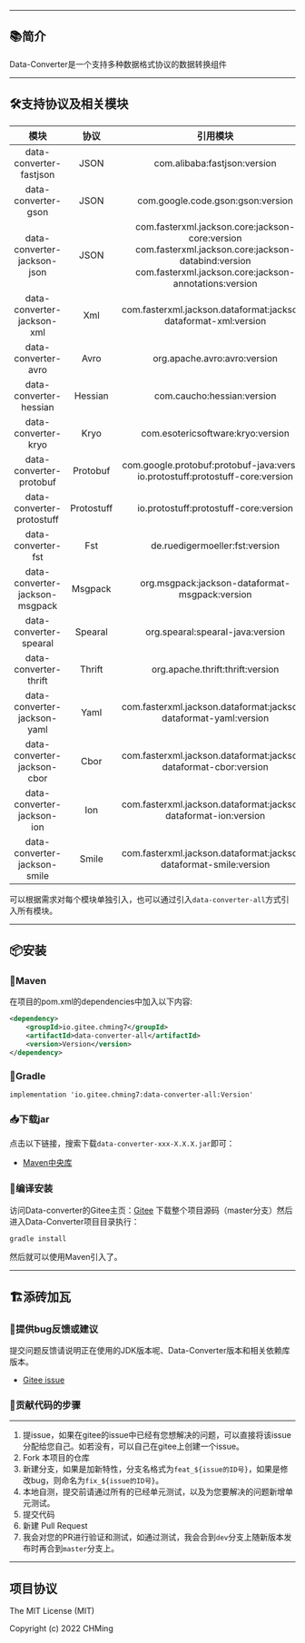 <!--[**🌎English Documentation**](README-EN.md)-->

-------------------------------------------------------------------------------

## 📚简介
Data-Converter是一个支持多种数据格式协议的数据转换组件

-------------------------------------------------------------------------------

## 🛠️支持协议及相关模块


|              模块              |    协议    |                                                                             引用模块                                                                             |
| :----------------------------: | :--------: | :--------------------------------------------------------------------------------------------------------------------------------------------------------------: |
|    data-converter-fastjson     |    JSON    |                                                                   com.alibaba:fastjson:version                                                                   |
|      data-converter-gson       |    JSON    |                                                                com.google.code.gson:gson:version                                                                 |
|  data-converter-jackson-json   |    JSON    | com.fasterxml.jackson.core:jackson-core:version<br>com.fasterxml.jackson.core:jackson-databind:version<br>com.fasterxml.jackson.core:jackson-annotations:version |
|   data-converter-jackson-xml   |    Xml     |                                                 com.fasterxml.jackson.dataformat:jackson-dataformat-xml:version                                                  |
|      data-converter-avro       |    Avro    |                                                                   org.apache.avro:avro:version                                                                   |
|     data-converter-hessian     |  Hessian   |                                                                    com.caucho:hessian:version                                                                    |
|      data-converter-kryo       |    Kryo    |                                                                com.esotericsoftware:kryo:version                                                                 |
|    data-converter-protobuf     |  Protobuf  |                                        com.google.protobuf:protobuf-java:version<br>io.protostuff:protostuff-core:version                                        |
|   data-converter-protostuff    | Protostuff |                                                              io.protostuff:protostuff-core:version                                                               |
|       data-converter-fst       |    Fst     |                                                                  de.ruedigermoeller:fst:version                                                                  |
| data-converter-jackson-msgpack |  Msgpack   |                                                          org.msgpack:jackson-dataformat-msgpack:version                                                          |
|     data-converter-spearal     |  Spearal   |                                                                 org.spearal:spearal-java:version                                                                 |
|     data-converter-thrift      |   Thrift   |                                                                 org.apache.thrift:thrift:version                                                                 |
|  data-converter-jackson-yaml   |    Yaml    |                                                 com.fasterxml.jackson.dataformat:jackson-dataformat-yaml:version                                                 |
|  data-converter-jackson-cbor   |    Cbor    |                                                 com.fasterxml.jackson.dataformat:jackson-dataformat-cbor:version                                                 |
|   data-converter-jackson-ion   |    Ion     |                                                 com.fasterxml.jackson.dataformat:jackson-dataformat-ion:version                                                  |
|  data-converter-jackson-smile  |   Smile    |                                                com.fasterxml.jackson.dataformat:jackson-dataformat-smile:version                                                 |


可以根据需求对每个模块单独引入，也可以通过引入`data-converter-all`方式引入所有模块。

-------------------------------------------------------------------------------

## 📦安装

### 🍊Maven
在项目的pom.xml的dependencies中加入以下内容:

```xml
<dependency>
    <groupId>io.gitee.chming7</groupId>
    <artifactId>data-converter-all</artifactId>
    <version>Version</version>
</dependency>
```

### 🍐Gradle
```
implementation 'io.gitee.chming7:data-converter-all:Version'
```

### 📥下载jar

点击以下链接，搜索下载`data-converter-xxx-X.X.X.jar`即可：

- [Maven中央库](https://mvnrepository.com/search?q=io.gitee.chming7)


### 🚽编译安装

访问Data-converter的Gitee主页：[Gitee](https://gitee.com/CHMing7/data-converter) 下载整个项目源码（master分支）然后进入Data-Converter项目目录执行：

```sh
gradle install
```

然后就可以使用Maven引入了。

-------------------------------------------------------------------------------

## 🏗️添砖加瓦

### 🐞提供bug反馈或建议

提交问题反馈请说明正在使用的JDK版本呢、Data-Converter版本和相关依赖库版本。

- [Gitee issue](https://gitee.com/CHMing7/data-converter/issues)


### 🧬贡献代码的步骤
-----------------------------------

1. 提issue，如果在gitee的issue中已经有您想解决的问题，可以直接将该issue分配给您自己。如若没有，可以自己在gitee上创建一个issue。
2. Fork 本项目的仓库
3. 新建分支，如果是加新特性，分支名格式为`feat_${issue的ID号}`，如果是修改bug，则命名为`fix_${issue的ID号}`。
4. 本地自测，提交前请通过所有的已经单元测试，以及为您要解决的问题新增单元测试。
5. 提交代码
6. 新建 Pull Request
7. 我会对您的PR进行验证和测试，如通过测试，我会合到`dev`分支上随新版本发布时再合到`master`分支上。

-------------------------------------------------------------------------------

项目协议
--------------------------
The MIT License (MIT)

Copyright (c) 2022 CHMing